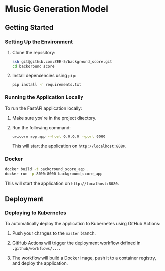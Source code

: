 # Music Generation Model

## Getting Started

### Setting Up the Environment

1. Clone the repository:

   ```sh
   ssh git@github.com:ZEE-5/background_score.git
   cd background_score
   ```

2. Install dependencies using `pip`:

   ```sh
   pip install -r requirements.txt
   ```

### Running the Application Locally

To run the FastAPI application locally:

1. Make sure you're in the project directory.

2. Run the following command:

   ```sh
   uvicorn app:app --host 0.0.0.0 --port 8080
   ```

   This will start the application on `http://localhost:8080`.

### Docker


   ```sh
   docker build -t background_score_app .
   docker run -p 8000:8000 background_score_app
   ```

   This will start the application on `http://localhost:8080`.

## Deployment

### Deploying to Kubernetes

To automatically deploy the application to Kubernetes using GitHub Actions:

1. Push your changes to the `master` branch.

2. GitHub Actions will trigger the deployment workflow defined in `.github/workflows/...`.

3. The workflow will build a Docker image, push it to a container registry, and deploy the application.
